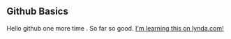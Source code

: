 ## Github Basics
Hello github one more time . So far so good.
[I'm learning this on lynda.com!](http://www.lynda.com)
